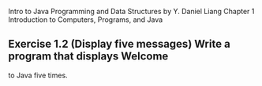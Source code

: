 Intro to Java Programming and Data Structures by Y. Daniel Liang
Chapter 1 Introduction to Computers, Programs, and Java
 
## Exercise 1.2 (Display five messages) Write a program that displays Welcome
to Java five times.
